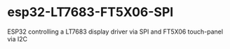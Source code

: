 # esp32-LT7683-FT5X06-SPI
ESP32 controlling a LT7683 display driver via SPI and FT5X06 touch-panel via I2C
